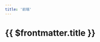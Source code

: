 ```yaml
---
title: '前端'
---
```


<script setup>
import GenTOC from '/components/GenTOC.vue'
</script>

# {{ $frontmatter.title }}

<GenTOC dir="/posts/frontend" />
